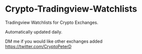 # Crypto-Tradingview-Watchlists

Tradingview Watchlists for Crypto Exchanges.  

Automatically updated daily.

DM me if you would like other exchanges added https://twitter.com/CryptoPeterD
